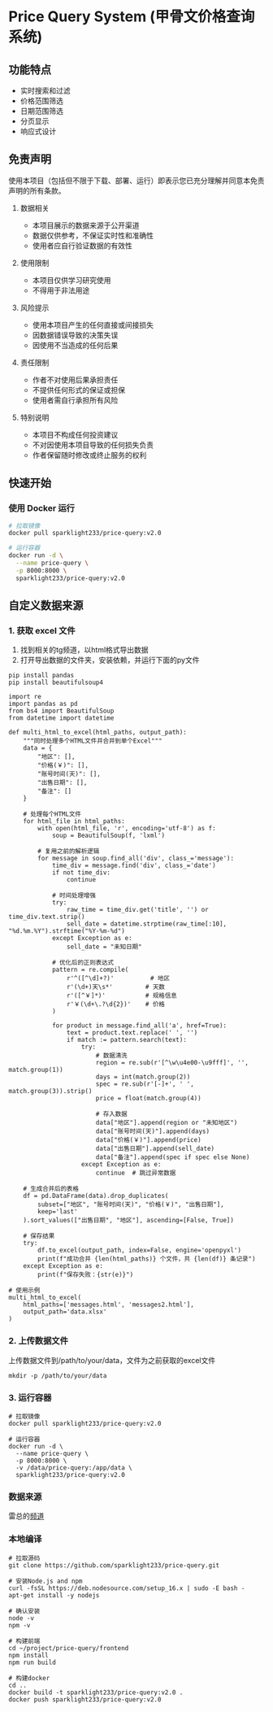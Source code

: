 # Price Query System (甲骨文价格查询系统)

## 功能特点

- 实时搜索和过滤
- 价格范围筛选
- 日期范围筛选
- 分页显示
- 响应式设计


## 免责声明

使用本项目（包括但不限于下载、部署、运行）即表示您已充分理解并同意本免责声明的所有条款。

1. 数据相关
   - 本项目展示的数据来源于公开渠道
   - 数据仅供参考，不保证实时性和准确性
   - 使用者应自行验证数据的有效性

2. 使用限制
   - 本项目仅供学习研究使用
   - 不得用于非法用途

3. 风险提示
   - 使用本项目产生的任何直接或间接损失
   - 因数据错误导致的决策失误
   - 因使用不当造成的任何后果

4. 责任限制
   - 作者不对使用后果承担责任
   - 不提供任何形式的保证或担保
   - 使用者需自行承担所有风险

5. 特别说明
   - 本项目不构成任何投资建议
   - 不对因使用本项目导致的任何损失负责
   - 作者保留随时修改或终止服务的权利
  

## 快速开始
### 使用 Docker 运行

```bash
# 拉取镜像
docker pull sparklight233/price-query:v2.0

# 运行容器
docker run -d \
  --name price-query \
  -p 8000:8000 \
  sparklight233/price-query:v2.0
```

## 自定义数据来源


### 1. 获取 excel 文件
1. 找到相关的tg频道，以html格式导出数据
2. 打开导出数据的文件夹，安装依赖，并运行下面的py文件

```
pip install pandas
pip install beautifulsoup4
```


```
import re
import pandas as pd
from bs4 import BeautifulSoup
from datetime import datetime

def multi_html_to_excel(html_paths, output_path):
    """同时处理多个HTML文件并合并到单个Excel"""
    data = {
        "地区": [],
        "价格(￥)": [],
        "账号时间(天)": [],
        "出售日期": [],
        "备注": []
    }

    # 处理每个HTML文件
    for html_file in html_paths:
        with open(html_file, 'r', encoding='utf-8') as f:
            soup = BeautifulSoup(f, 'lxml')

        # 复用之前的解析逻辑
        for message in soup.find_all('div', class_='message'):
            time_div = message.find('div', class_='date')
            if not time_div:
                continue

            # 时间处理增强
            try:
                raw_time = time_div.get('title', '') or time_div.text.strip()
                sell_date = datetime.strptime(raw_time[:10], "%d.%m.%Y").strftime("%Y-%m-%d")
            except Exception as e:
                sell_date = "未知日期"

            # 优化后的正则表达式
            pattern = re.compile(
                r'^([^\d]+?)'          # 地区
                r'(\d+)天\s*'         # 天数
                r'([^￥]*)'           # 规格信息
                r'￥(\d+\.?\d{2})'    # 价格
            )

            for product in message.find_all('a', href=True):
                text = product.text.replace(' ', '')
                if match := pattern.search(text):
                    try:
                        # 数据清洗
                        region = re.sub(r'[^\w\u4e00-\u9fff]', '', match.group(1))
                        days = int(match.group(2))
                        spec = re.sub(r'[-]+', ' ', match.group(3)).strip()
                        price = float(match.group(4))

                        # 存入数据
                        data["地区"].append(region or "未知地区")
                        data["账号时间(天)"].append(days)
                        data["价格(￥)"].append(price)
                        data["出售日期"].append(sell_date)
                        data["备注"].append(spec if spec else None)
                    except Exception as e:
                        continue  # 跳过异常数据

    # 生成合并后的表格
    df = pd.DataFrame(data).drop_duplicates(
        subset=["地区", "账号时间(天)", "价格(￥)", "出售日期"], 
        keep='last'
    ).sort_values(["出售日期", "地区"], ascending=[False, True])

    # 保存结果
    try:
        df.to_excel(output_path, index=False, engine='openpyxl')
        print(f"成功合并 {len(html_paths)} 个文件，共 {len(df)} 条记录")
    except Exception as e:
        print(f"保存失败：{str(e)}")

# 使用示例
multi_html_to_excel(
    html_paths=['messages.html', 'messages2.html'], 
    output_path='data.xlsx'
)
```

### 2. 上传数据文件
上传数据文件到/path/to/your/data，文件为之前获取的excel文件

```
mkdir -p /path/to/your/data
```

### 3. 运行容器
```
# 拉取镜像
docker pull sparklight233/price-query:v2.0

# 运行容器
docker run -d \
  --name price-query \
  -p 8000:8000 \
  -v /data/price-query:/app/data \
  sparklight233/price-query:v2.0
```


### 数据来源

雷总的[频道](https://t.me/masta_ee)

### 本地编译

```
# 拉取源码
git clone https://github.com/sparklight233/price-query.git

# 安装Node.js and npm
curl -fsSL https://deb.nodesource.com/setup_16.x | sudo -E bash -
apt-get install -y nodejs

# 确认安装
node -v
npm -v

# 构建前端
cd ~/project/price-query/frontend
npm install
npm run build

# 构建docker
cd ..
docker build -t sparklight233/price-query:v2.0 .
docker push sparklight233/price-query:v2.0
```
